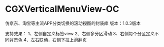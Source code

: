 # CGXVerticalMenuView-OC

仿京东、淘宝等主流APP分类切换的滚动视图的封装库
版本：1.0.3版本

支持效果：
1、左侧自定义标签view
2、右侧多分区滑动
3、右侧每个分区定义不同背景色
4、左右联动，右侧下拉上滑翻页
